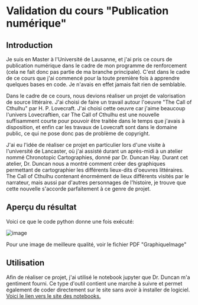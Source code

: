 # Validation du cours "Publication numérique"

## Introduction
Je suis en Master à l'Université de Lausanne, et j'ai pris ce cours de publication numérique dans le cadre de mon programme de renforcement (cela ne fait donc pas partie de ma branche principale). C'est dans le cadre de ce cours que j'ai commencé pour  la toute première fois à apprendre quelques bases en code. Je n'avais en effet jamais fait rien de semblable.

Dans le cadre de ce cours, nous devions réaliser un projet de valorisation de source littéraire. J'ai choisi de faire un travail autour l'oeuvre "The Call of Cthulhu" par H. P. Lovecraft. J'ai choisi cette oeuvre car j'aime beaucoup l'univers Lovecraftien, car The Call of Cthulhu est une nouvelle suffisamment courte pour pouvoir être traitée dans le temps que j'avais à disposition, et  enfin car les travaux de Lovecraft sont dans le domaine public, ce qui ne pose donc pas de problème de copyright.

J'ai eu l'idée de réaliser ce projet en particulier lors d'une visite à l'université de Lancaster, où j'ai assisté durant un après-midi à un atelier nommé Chronotopic Cartographies, donné par Dr. Duncan Hay. Durant cet atelier, Dr. Duncan nous a montré comment créer des graphiques permettant de cartographier les différents lieux-dits d'oeuvres littéraires. The Call of Cthulhu contenant énormément de lieux différents visités par le narrateur, mais aussi par d'autres personnages de l'histoire, je trouve que cette nouvelle s'accorde parfaitement à ce genre de projet.

## Aperçu du résultat
Voici ce que le code python donne une fois exécuté:

![image](https://user-images.githubusercontent.com/60012366/72644776-2b13e300-3972-11ea-8570-23beb0cbbe8e.png)

Pour une image de meilleure qualité, voir le fichier PDF "GraphiqueImage"

## Utilisation
Afin de réaliser ce projet, j'ai utilisé le notebook jupyter que Dr. Duncan  m'a gentiment fourni. Ce type d'outil contient une marche à suivre et permet également de coder directement sur le site sans avoir à installer de logiciel. [Voici le lien vers le site des notebooks.](https://notebooks.azure.com/)
